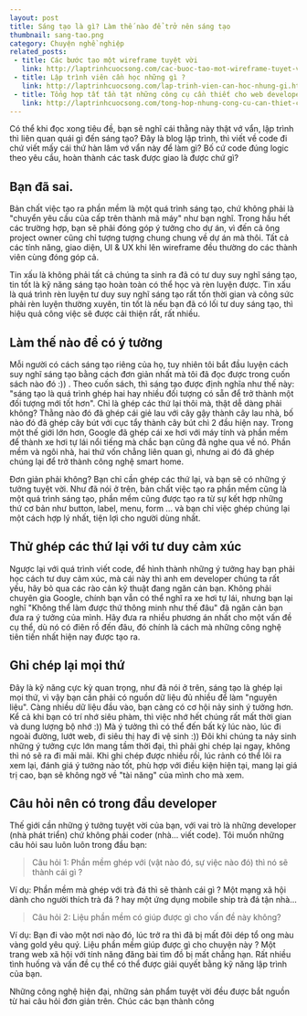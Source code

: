 ```yaml
---
layout: post
title: Sáng tạo là gì? Làm thế nào để trở nên sáng tạo
thumbnail: sang-tao.png
category: Chuyện nghề nghiệp
related_posts:
 - title: Các bước tạo một wireframe tuyệt vời
   link: http://laptrinhcuocsong.com/cac-buoc-tao-mot-wireframe-tuyet-voi.html
 - title: Lập trình viên cần học những gì ?
   link: http://laptrinhcuocsong.com/lap-trinh-vien-can-hoc-nhung-gi.html
 - title: Tổng hợp tất tần tật những công cụ cần thiết cho web developer
   link: http://laptrinhcuocsong.com/tong-hop-nhung-cong-cu-can-thiet-cho-web-developer.html
---
```


Có thể khi đọc xong tiêu đề, bạn sẽ nghĩ cái thằng này thật vớ vẩn, lập trình thì liên quan quái gì đến sáng tạo? Đây là blog lập trình, thì viết về code đi chứ viết mấy cái thứ hàn lâm vớ vẩn này để làm gì? Bố cứ code đúng logic theo yêu cầu, hoàn thành các task được giao là được chứ gì?

## Bạn đã sai.

Bản chất việc tạo ra phần mềm là một quá trình sáng tạo, chứ không phải là "chuyển yêu cầu của cấp trên thành mã máy" như bạn nghĩ. Trong hầu hết các trường hợp, bạn sẽ phải đóng góp ý tưởng cho dự án, vì đến cả ông project owner cũng chỉ tượng tượng chung chung về dự án mà thôi. Tất cả các tính năng, giao diện, UI & UX khi lên wireframe đều thường do các thành viên cùng đóng góp cả.

Tin xấu là không phải tất cả chúng ta sinh ra đã có tư duy suy nghĩ sáng tạo, tin tốt là kỹ năng sáng tạo hoàn toàn có thể học và rèn luyện được. Tin xấu là quá trình rèn luyện tư duy suy nghĩ sáng tạo rất tốn thời gian và công sức phải rèn luyện thường xuyên, tin tốt là nếu bạn đã có lối tư duy sáng tạo, thì hiệu quả công việc sẽ được cải thiện rất, rất nhiều.

## Làm thế nào để có ý tưởng

Mỗi người có cách sáng tạo riêng của họ, tuy nhiên tôi bắt đầu luyện cách suy nghĩ sáng tạo bằng cách đơn giản nhất mà tôi đã đọc được trong cuốn sách nào đó :)) . Theo cuốn sách, thì sáng tạo được định nghĩa như thế này: "sáng tạo là quá trình ghép hai hay nhiều đối tượng có sẵn để trở thành một đối tượng mới tốt  hơn". Chỉ là ghép các thứ lại thôi mà, thật dễ dàng phải không? Thằng nào đó đã ghép cái giẻ lau với cây gậy thành cây lau nhà, bố nào đó đã ghép cây bút với cục tẩy thành cây bút chì 2 đầu hiện nay. Trong một thế giới lớn hơn, Google đã ghép cái xe hơi với máy tính và phần mềm để thành xe hơi tự lái nổi tiếng mà chắc bạn cũng đã nghe qua về nó. Phần mềm và ngôi nhà, hai thứ vốn chẳng liên quan gì, nhưng ai đó đã ghép chúng lại để trở thành công nghệ smart home.

Đơn giản phải không? Bạn chỉ cần ghép các thứ lại, và bạn sẽ có những ý tưởng tuyệt vời. Như đã nói ở trên, bản chất việc tạo ra phần mềm cũng là một quá trình sáng tạo, phần mềm cũng được tạo ra từ sự kết hợp những thứ cơ bản như button, label, menu, form ... và bạn chỉ việc ghép chúng lại một cách hợp lý nhất, tiện lợi cho người dùng nhất.

## Thử ghép các thứ lại với tư duy cảm xúc

Ngược lại với quá trình viết code, để hình thành những ý tưởng hay bạn phải học cách tư duy cảm xúc, mà cái này thì anh em developer chúng ta rất yếu, hãy bỏ qua các rào cản kỹ thuật đang ngăn cản bạn. Không phải chuyên gia Google, chính bạn vẫn có thể nghĩ ra xe hơi tự lái, nhưng bạn lại nghĩ "Không thể làm được thứ thông minh như thế đâu" đã ngăn cản bạn đưa ra ý tưởng của mình. Hãy đưa ra nhiều phương án nhất cho một vấn đề cụ thể, dù nó có điên rồ đến đâu, đó chính là cách mà những công nghệ tiên tiến nhất hiện nay được tạo ra.

## Ghi chép lại mọi thứ

Đây là kỹ năng cực kỳ quan trọng, như đã nói ở trên, sáng tạo là ghép lại mọi thứ, vì vậy bạn cần phải có nguồn dữ liệu đủ nhiều để làm "nguyên liệu". Càng nhiều dữ liệu đầu vào, bạn càng có cơ hội nảy sinh ý tưởng hơn. Kể cả khi bạn có trí nhớ siêu phàm, thì việc nhớ hết chúng rất mất thời gian và dung lượng bộ nhớ :)) Mà ý tưởng thì có thể đến bất kỳ lúc nào, lúc đi ngoài đường, lướt web, đi siêu thị hay đi vệ sinh :))  Đôi khi chúng ta nảy sinh những ý tưởng cực lớn mang tầm thời đại, thì phải ghi chép lại ngay, không thì nó sẽ ra đi mãi mãi. Khi ghi chép được nhiều rồi, lúc rảnh có thể lôi ra xem lại, đánh giá ý tưởng nào tốt, phù hợp với điều kiện hiện tại, mang lại giá trị cao, bạn sẽ không ngờ về "tài năng" của mình cho mà xem.

## Câu hỏi nên có trong đầu developer

Thế giới cần những ý tưởng tuyệt vời của bạn, với vai trò là những developer (nhà phát triển) chứ không phải coder (nhà... viết code). Tôi muốn những câu hỏi sau luôn luôn trong đầu bạn:

> Câu hỏi 1: Phần mềm ghép với (vật nào đó, sự việc nào đó) thì nó sẽ thành cái gì ?

Ví dụ: Phần mềm mà ghép với trà đá thì sẽ thành cái gì ? Một mạng xã hội dành cho người thích trà đá ? hay một ứng dụng mobile ship trà đá tận nhà...

> Câu hỏi 2: Liệu phần mềm có giúp được gì cho vấn đề này không?

Ví dụ: Bạn đi vào một nơi nào đó, lúc trở ra thì đã bị mất đôi dép tổ ong màu vàng gold yêu quý. Liệu phần mềm giúp được gì cho chuyện này ? Một trang web xã hội với tính năng đăng bài tìm đồ bị mất chẳng hạn. Rất nhiều tình huống và vấn đề cụ thể có thể được giải quyết bằng kỹ năng lập trình của bạn.

Những công nghệ hiện đại, những sản phẩm tuyệt vời đều được bắt nguồn từ hai câu hỏi đơn giản trên. Chúc các bạn thành công
